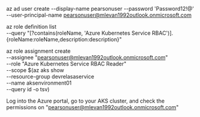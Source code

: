 az ad user create --display-name pearsonuser --password 'Password12!@' --user-principal-name pearsonuser@mlevan1992outlook.onmicrosoft.com

az role definition list \
	--query "[?contains(roleName, 'Azure Kubernetes Service RBAC')].{roleName:roleName,description:description}"


az role assignment create \
    --assignee "pearsonuser@mlevan1992outlook.onmicrosoft.com" \
    --role "Azure Kubernetes Service RBAC Reader" \
    --scope $(az aks show \
        --resource-group devrelasaservice \
        --name aksenvironment01 \
        --query id -o tsv)

Log into the Azure portal, go to your AKS cluster, and check the permissions on "pearsonuser@mlevan1992outlook.onmicrosoft.com"